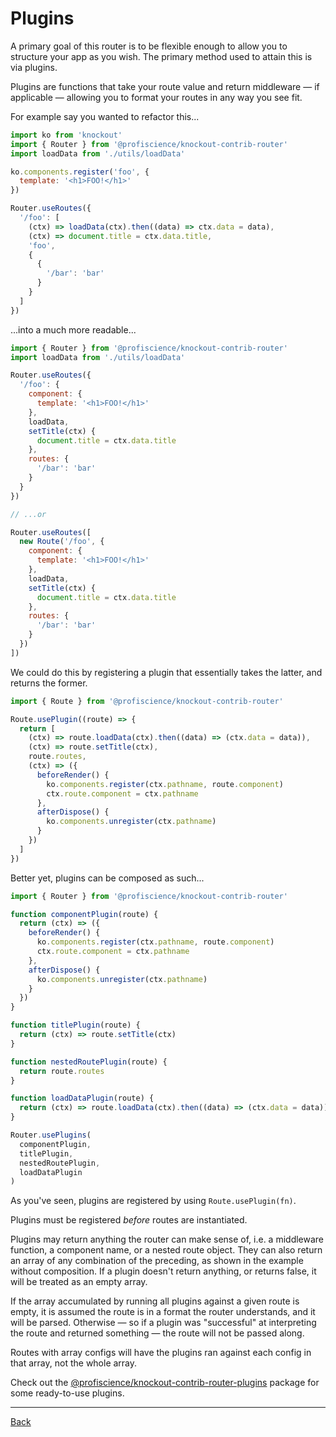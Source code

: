 # Plugins

A primary goal of this router is to be flexible enough to allow you to structure
your app as you wish. The primary method used to attain this is via plugins.

Plugins are functions that take your route value and return middleware — if applicable —
allowing you to format your routes in any way you see fit.

For example say you wanted to refactor this...

```javascript
import ko from 'knockout'
import { Router } from '@profiscience/knockout-contrib-router'
import loadData from './utils/loadData'

ko.components.register('foo', {
  template: '<h1>FOO!</h1>'
})

Router.useRoutes({
  '/foo': [
    (ctx) => loadData(ctx).then((data) => ctx.data = data),
    (ctx) => document.title = ctx.data.title,
    'foo',
    {
      {
        '/bar': 'bar'
      }
    }
  ]
})
```

...into a much more readable...

```javascript
import { Router } from '@profiscience/knockout-contrib-router'
import loadData from './utils/loadData'

Router.useRoutes({
  '/foo': {
    component: {
      template: '<h1>FOO!</h1>'
    },
    loadData,
    setTitle(ctx) {
      document.title = ctx.data.title
    },
    routes: {
      '/bar': 'bar'
    }
  }
})

// ...or

Router.useRoutes([
  new Route('/foo', {
    component: {
      template: '<h1>FOO!</h1>'
    },
    loadData,
    setTitle(ctx) {
      document.title = ctx.data.title
    },
    routes: {
      '/bar': 'bar'
    }
  })
])
```

We could do this by registering a plugin that essentially takes the latter, and
returns the former.

```javascript
import { Route } from '@profiscience/knockout-contrib-router'

Route.usePlugin((route) => {
  return [
    (ctx) => route.loadData(ctx).then((data) => (ctx.data = data)),
    (ctx) => route.setTitle(ctx),
    route.routes,
    (ctx) => ({
      beforeRender() {
        ko.components.register(ctx.pathname, route.component)
        ctx.route.component = ctx.pathname
      },
      afterDispose() {
        ko.components.unregister(ctx.pathname)
      }
    })
  ]
})
```

Better yet, plugins can be composed as such...

```javascript
import { Router } from '@profiscience/knockout-contrib-router'

function componentPlugin(route) {
  return (ctx) => ({
    beforeRender() {
      ko.components.register(ctx.pathname, route.component)
      ctx.route.component = ctx.pathname
    },
    afterDispose() {
      ko.components.unregister(ctx.pathname)
    }
  })
}

function titlePlugin(route) {
  return (ctx) => route.setTitle(ctx)
}

function nestedRoutePlugin(route) {
  return route.routes
}

function loadDataPlugin(route) {
  return (ctx) => route.loadData(ctx).then((data) => (ctx.data = data))
}

Router.usePlugins(
  componentPlugin,
  titlePlugin,
  nestedRoutePlugin,
  loadDataPlugin
)
```

As you've seen, plugins are registered by using `Route.usePlugin(fn)`.

Plugins must be registered _before_ routes are instantiated.

Plugins may return anything the router can make sense of, i.e. a middleware function,
a component name, or a nested route object. They can also return an array of any combination
of the preceding, as shown in the example without composition. If a plugin doesn't
return anything, or returns false, it will be treated as an empty array.

If the array accumulated by running all plugins against a given route is empty, it
is assumed the route is in a format the router understands, and it will be parsed.
Otherwise — so if a plugin was "successful" at interpreting the route and returned something —
the route will not be passed along.

Routes with array configs will have the plugins ran against each config in that array, not the whole array.

Check out the [@profiscience/knockout-contrib-router-plugins](../../router.plugins) package for some ready-to-use plugins.

---

[Back](./)
